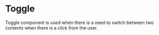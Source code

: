 # Toggle

Toggle component is used when there is a need to switch between two contents when there is a click from the user.
